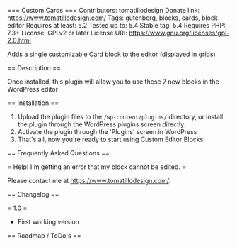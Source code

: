 === Custom Cards ===
Contributors: tomatillodesign
Donate link: https://www.tomatillodesign.com/
Tags: gutenberg, blocks, cards, block editor
Requires at least: 5.2
Tested up to: 5.4
Stable tag: 5.4
Requires PHP: 7.3+
License: GPLv2 or later
License URI: https://www.gnu.org/licenses/gpl-2.0.html

Adds a single customizable Card block to the editor (displayed in grids)

== Description ==

Once installed, this plugin will allow you to use these 7 new blocks in the WordPress editor

== Installation ==

1. Upload the plugin files to the `/wp-content/plugins/` directory, or install the plugin through the WordPress plugins screen directly.
2. Activate the plugin through the 'Plugins' screen in WordPress
3. That's all, now you're ready to start using Custom Editor Blocks!

== Frequently Asked Questions ==

= Help! I'm getting an error that my block cannot be edited. =

Please contact me at https://www.tomatillodesign.com/.

== Changelog ==

= 1.0 =
* First working version

== Roadmap / ToDo's ==
